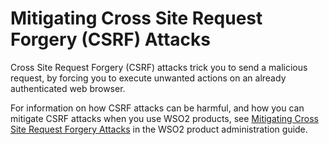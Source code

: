 # Mitigating Cross Site Request Forgery (CSRF) Attacks

Cross Site Request Forgery (CSRF) attacks trick you to send a malicious
request, by forcing you to execute unwanted actions on an already
authenticated web browser.

For information on how CSRF attacks can be harmful, and how you can
mitigate CSRF attacks when you use WSO2 products, see [Mitigating Cross
Site Request Forgery
Attacks](../../administer/mitigating-cross-site-request-forgery-attacks.md)
in the WSO2 product administration guide.
